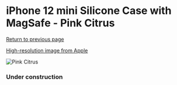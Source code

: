 # iPhone 12 mini Silicone Case with MagSafe - Pink Citrus

[Return to previous page](/iphone_12)

[High-resolution image from Apple](https://store.storeimages.cdn-apple.com/8756/as-images.apple.com/is/MHKP3?wid=4500&hei=4500&fmt=png)

<div style="width: 384px"><img src="/everypreview/MHKP3.png" alt="Pink Citrus"></div>

### Under construction
